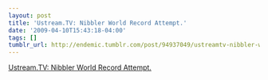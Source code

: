 ```yaml
---
layout: post
title: 'Ustream.TV: Nibbler World Record Attempt.'
date: '2009-04-10T15:43:18-04:00'
tags: []
tumblr_url: http://endemic.tumblr.com/post/94937049/ustreamtv-nibbler-world-record-attempt
---
```

[Ustream.TV: Nibbler World Record Attempt.](http://www.ustream.tv/channel/nibbler-world-record-attempt)  

